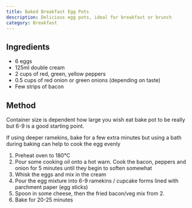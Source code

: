 ```yaml
---
title: Baked Breakfast Egg Pots
description: Delicious egg pots, ideal for breakfast or brunch
category: Breakfast
---
```


## Ingredients

- 6 eggs
- 125ml double cream
- 2 cups of red, green, yellow peppers
- 0.5 cups of red onion or green onions (depending on taste)
- Few strips of bacon

## Method

Container size is dependent how large you wish eat bake pot to be really but 6-9
is a good starting point.

If using deeper ramekins, bake for a few extra minutes but using a bath during
baking can help to cook the egg evenly

1. Preheat oven to 180°C
2. Pour some cooking oil onto a hot warn. Cook the bacon, peppers and onion for
   5 minutes until they begin to soften somewhat
3. Whisk the eggs and mix in the cream
4. Pour the egg mixture into 6-9 ramekins / cupcake forms lined with parchment
   paper (egg sticks)
5. Spoon in some cheese, then the fried bacon/veg mix from 2.
6. Bake for 20-25 minutes
